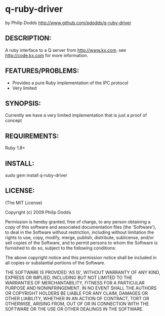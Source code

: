q-ruby-driver
=
  by Philip Dodds
  http://www.github.com/pdodds/q-ruby-driver

DESCRIPTION:
-
A ruby interface to a Q server from http://www.kx.com,  see http://code.kx.com for more
information.

FEATURES/PROBLEMS:
-

* Provides a pure Ruby implementation of the IPC protocol
* Very limited

SYNOPSIS:
-

Currently we have a very limited implementation that is just a proof of concept

REQUIREMENTS:
-

Ruby 1.8+

INSTALL:
-

sudo gem install q-ruby-driver

LICENSE:
-

(The MIT License)

Copyright (c) 2009 Philip Dodds

Permission is hereby granted, free of charge, to any person obtaining
a copy of this software and associated documentation files (the
'Software'), to deal in the Software without restriction, including
without limitation the rights to use, copy, modify, merge, publish,
distribute, sublicense, and/or sell copies of the Software, and to
permit persons to whom the Software is furnished to do so, subject to
the following conditions:

The above copyright notice and this permission notice shall be
included in all copies or substantial portions of the Software.

THE SOFTWARE IS PROVIDED 'AS IS', WITHOUT WARRANTY OF ANY KIND,
EXPRESS OR IMPLIED, INCLUDING BUT NOT LIMITED TO THE WARRANTIES OF
MERCHANTABILITY, FITNESS FOR A PARTICULAR PURPOSE AND NONINFRINGEMENT.
IN NO EVENT SHALL THE AUTHORS OR COPYRIGHT HOLDERS BE LIABLE FOR ANY
CLAIM, DAMAGES OR OTHER LIABILITY, WHETHER IN AN ACTION OF CONTRACT,
TORT OR OTHERWISE, ARISING FROM, OUT OF OR IN CONNECTION WITH THE
SOFTWARE OR THE USE OR OTHER DEALINGS IN THE SOFTWARE.
